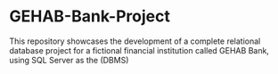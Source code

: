 # GEHAB-Bank-Project
This repository showcases the development of a complete relational database project for a fictional financial institution called GEHAB Bank, using SQL Server as the (DBMS)
